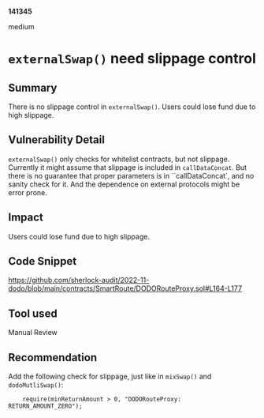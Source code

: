 __141345__

medium

# `externalSwap()` need slippage control

## Summary

There is no slippage control in `externalSwap()`. Users could lose fund due to high slippage.


## Vulnerability Detail

`externalSwap()` only checks for whitelist contracts, but not slippage. Currently it might assume that slippage is included in `callDataConcat`. But there is no guarantee that proper parameters is in ``callDataConcat`, and no sanity check for it. And the dependence on external protocols might be error prone. 


## Impact

Users could lose fund due to high slippage.


## Code Snippet

https://github.com/sherlock-audit/2022-11-dodo/blob/main/contracts/SmartRoute/DODORouteProxy.sol#L164-L177


## Tool used

Manual Review

## Recommendation

Add the following check for slippage, just like in `mixSwap()` and `dodoMutliSwap()`:
```solidity
    require(minReturnAmount > 0, "DODORouteProxy: RETURN_AMOUNT_ZERO");
```